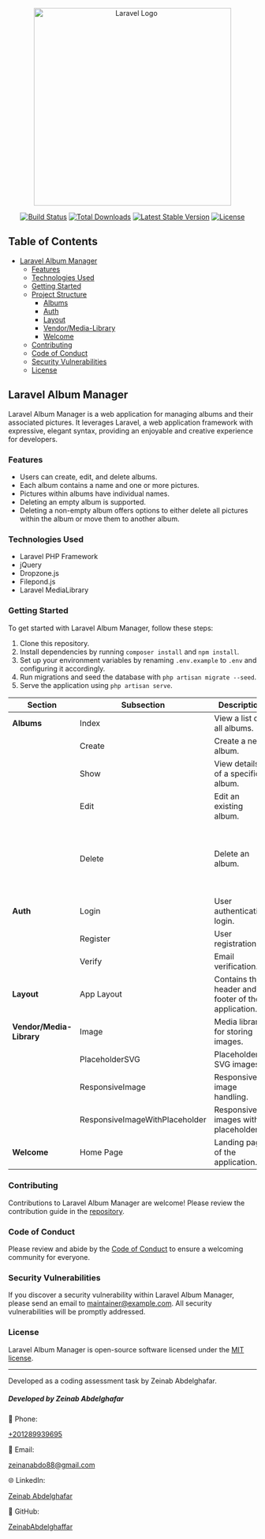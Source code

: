 <p align="center"><a href="https://laravel.com" target="_blank"><img src="https://raw.githubusercontent.com/laravel/art/master/logo-lockup/5%20SVG/2%20CMYK/1%20Full%20Color/laravel-logolockup-cmyk-red.svg" width="400" alt="Laravel Logo"></a></p>

<p align="center">
<a href="https://github.com/laravel/framework/actions"><img src="https://github.com/laravel/framework/workflows/tests/badge.svg" alt="Build Status"></a>
<a href="https://packagist.org/packages/laravel/framework"><img src="https://img.shields.io/packagist/dt/laravel/framework" alt="Total Downloads"></a>
<a href="https://packagist.org/packages/laravel/framework"><img src="https://img.shields.io/packagist/v/laravel/framework" alt="Latest Stable Version"></a>
<a href="https://packagist.org/packages/laravel/framework"><img src="https://img.shields.io/packagist/l/laravel/framework" alt="License"></a>
</p>

## Table of Contents

- [Laravel Album Manager](#laravel-album-manager)
  - [Features](#features)
  - [Technologies Used](#technologies-used)
  - [Getting Started](#getting-started)
  - [Project Structure](#project-structure)
    - [Albums](#albums)
    - [Auth](#auth)
    - [Layout](#layout)
    - [Vendor/Media-Library](#vendormedia-library)
    - [Welcome](#welcome)
  - [Contributing](#contributing)
  - [Code of Conduct](#code-of-conduct)
  - [Security Vulnerabilities](#security-vulnerabilities)
  - [License](#license)

## Laravel Album Manager

Laravel Album Manager is a web application for managing albums and their associated pictures. It leverages Laravel, a web application framework with expressive, elegant syntax, providing an enjoyable and creative experience for developers.

### Features

- Users can create, edit, and delete albums.
- Each album contains a name and one or more pictures.
- Pictures within albums have individual names.
- Deleting an empty album is supported.
- Deleting a non-empty album offers options to either delete all pictures within the album or move them to another album.

### Technologies Used

- Laravel PHP Framework
- jQuery
- Dropzone.js
- Filepond.js
- Laravel MediaLibrary

### Getting Started

To get started with Laravel Album Manager, follow these steps:

1. Clone this repository.
2. Install dependencies by running `composer install` and `npm install`.
3. Set up your environment variables by renaming `.env.example` to `.env` and configuring it accordingly.
4. Run migrations and seed the database with `php artisan migrate --seed`.
5. Serve the application using `php artisan serve`.

| **Section**                 | **Subsection**       | **Description**                                      | **Screenshot**                                                                                                                                                   |
|-----------------------------|----------------------|------------------------------------------------------|------------------------------------------------------------------------------------------------------------------------------------------------------------------|
| **Albums**                  | Index                | View a list of all albums.                           | ![List](https://github.com/ZeinabAbdelghaffar/LaravelAlbumManage/assets/87963230/d75721d6-0ae6-4704-ab10-ae5138a69405)                                          |
|                             | Create               | Create a new album.                                  | ![Create 1](https://github.com/ZeinabAbdelghaffar/LaravelAlbumManage/assets/87963230/e316633e-a898-4644-877c-11a1eac97d36), ![Create 2](https://github.com/ZeinabAbdelghaffar/LaravelAlbumManage/assets/87963230/5d91cbde-2ddd-4f3e-a295-04634495ab3f) |
|                             | Show                 | View details of a specific album.                   | ![Show](https://github.com/ZeinabAbdelghaffar/LaravelAlbumManage/assets/87963230/1ffcb4e5-9072-4231-abd6-7445e3e8aef9)                                          |
|                             | Edit                 | Edit an existing album.                              | ![Edit 1](https://github.com/ZeinabAbdelghaffar/LaravelAlbumManage/assets/87963230/d981e0f1-268c-48a3-9f76-2ccf5d0b843f), ![Edit 2](https://github.com/ZeinabAbdelghaffar/LaravelAlbumManage/assets/87963230/0e9fe0b1-0349-41ee-affa-8c92fa34359a), ![Edit 3](https://github.com/ZeinabAbdelghaffar/LaravelAlbumManage/assets/87963230/6268c6ff-e8f6-4b5a-90d8-32c8b54700e1) |
|                             | Delete               | Delete an album.                                     | ![Delete 1](https://github.com/ZeinabAbdelghaffar/LaravelAlbumManage/assets/87963230/d4c65121-ff79-460c-b94e-f495ec1604c1), ![Delete 2](https://github.com/ZeinabAbdelghaffar/LaravelAlbumManage/assets/87963230/a47df2e6-9e9d-4ecd-9b97-49d639d7b989), ![Delete 3](https://github.com/ZeinabAbdelghaffar/LaravelAlbumManage/assets/87963230/e6231efa-57af-4fcb-bbbb-fabcacebcc73), ![Delete 4](https://github.com/ZeinabAbdelghaffar/LaravelAlbumManage/assets/87963230/4c47f8a6-4528-4c26-9cf4-5f1d5354104a), ![Delete 5](https://github.com/ZeinabAbdelghaffar/LaravelAlbumManage/assets/87963230/fa9925f5-f714-4042-b4eb-0c833094fad5), ![Delete 6](https://github.com/ZeinabAbdelghaffar/LaravelAlbumManage/assets/87963230/2f30a27d-7d5e-419c-a006-2f8492628a6a), ![Delete 7](https://github.com/ZeinabAbdelghaffar/LaravelAlbumManage/assets/87963230/33c6294b-8fdb-422e-a774-db27a4d57cbc) |
| **Auth**                    | Login                | User authentication login.                           | ![Login](https://github.com/ZeinabAbdelghaffar/LaravelAlbumManage/assets/87963230/4707dffa-c955-46a3-a1de-e1e18dd61d13)                                          |
|                             | Register             | User registration.                                   | ![Register](https://github.com/ZeinabAbdelghaffar/LaravelAlbumManage/assets/87963230/1943b354-b476-4ea1-92c5-3a093f90aa93)                                      |
|                             | Verify               | Email verification.                                 |                                                                                                                                                                  |
| **Layout**                  | App Layout           | Contains the header and footer of the application.  | ![Header](https://github.com/ZeinabAbdelghaffar/LaravelAlbumManage/assets/87963230/0b2258d2-60a3-42e6-8fb2-ebff9a9b9f16), ![Footer](https://github.com/ZeinabAbdelghaffar/LaravelAlbumManage/assets/87963230/23438d7c-8500-4aa0-93af-e97325c80fa8) |
| **Vendor/Media-Library**    | Image                | Media library for storing images.                   |                                                                                                                                                                  |
|                             | PlaceholderSVG       | Placeholder SVG images.                             |                                                                                                                                                                  |
|                             | ResponsiveImage      | Responsive image handling.                          |                                                                                                                                                                  |
|                             | ResponsiveImageWithPlaceholder | Responsive images with placeholders.       |                                                                                                                                                                  |
| **Welcome**                 | Home Page            | Landing page of the application.                    | ![Home](https://github.com/ZeinabAbdelghaffar/LaravelAlbumManage/assets/87963230/f9d2f4b5-9870-420f-8cb3-43d0b2d10c7e)                                          |

### Contributing

Contributions to Laravel Album Manager are welcome! Please review the contribution guide in the [repository](CONTRIBUTING.md).

### Code of Conduct

Please review and abide by the [Code of Conduct](CODE_OF_CONDUCT.md) to ensure a welcoming community for everyone.

### Security Vulnerabilities

If you discover a security vulnerability within Laravel Album Manager, please send an email to [maintainer@example.com](mailto:maintainer@example.com). All security vulnerabilities will be promptly addressed.

### License

Laravel Album Manager is open-source software licensed under the [MIT license](LICENSE).

---

Developed as a coding assessment task by Zeinab Abdelghafar.

<div class="row p-4">
    <div class="col-md-12">
        <h5 class="text-center mb-4">Developed by Zeinab Abdelghafar</h5>
    </div>
    <div class="col-md-3 text-center mb-3">
        <p>&#128241; Phone:</p>
        <p><a href="tel:+201289939695" class="text-dark">+201289939695</a></p>
    </div>
    <div class="col-md-3 text-center mb-3">
        <p>&#128231; Email:</p>
        <p><a href="mailto:zeinanabdo88@gmail.com" class="text-dark">zeinanabdo88@gmail.com</a></p>
    </div>
    <div class="col-md-3 text-center mb-3">
        <p>&#127760; LinkedIn:</p>
        <p><a href="https://www.linkedin.com/in/zeinab-abdelghaffar/" target="_blank" class="text-dark">Zeinab Abdelghafar</a></p>
    </div>
    <div class="col-md-3 text-center mb-3">
        <p>&#128193; GitHub:</p>
        <p><a href="https://github.com/ZeinabAbdelghaffar" target="_blank" class="text-dark">ZeinabAbdelghaffar</a></p>
    </div>
</div>
